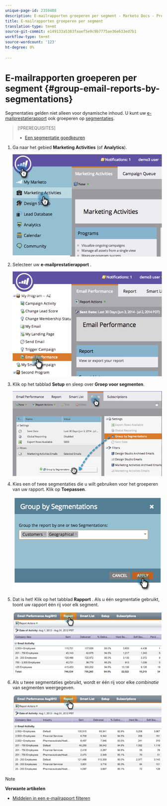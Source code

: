 ```yaml
---
unique-page-id: 2359488
description: E-mailrapporten groeperen per segment - Marketo Docs - Productdocumentatie
title: E-mailrapporten groeperen per segment
translation-type: tm+mt
source-git-commit: e149133a5383faaef5e9c9b7775ae36e633ed7b1
workflow-type: tm+mt
source-wordcount: '123'
ht-degree: 0%

---
```



# E-mailrapporten groeperen per segment {#group-email-reports-by-segmentations}

Segmentaties gelden niet alleen voor dynamische inhoud. U kunt uw [e-mailprestatierapport](../../../../product-docs/email-marketing/email-programs/email-program-data/email-performance-report.md) ook groeperen op [segmentaties](http://docs.marketo.com/display/docs/segmentation+and+snippets).

>[!PREREQUISITES]
>
>* [Een segmentatie goedkeuren](approve-a-segmentation.md)

>



1. Ga naar het gebied **Marketing Activities** (of **Analytics**).

   ![](assets/image2014-9-16-9-3a15-3a58.png)

1. Selecteer uw **e-mailprestatierapport** .

   ![](assets/image2014-9-16-9-3a16-3a6.png)

1. Klik op het tabblad **Setup** en sleep over **Groep voor segmenten**.

   ![](assets/image2014-9-16-9-3a16-3a59.png)

1. Kies een of twee segmentaties die u wilt gebruiken voor het groeperen van uw rapport. Klik op **Toepassen**.

   ![](assets/image2014-9-16-9-3a17-3a9.png)

1. Dat is het! Klik op het tabblad **Rapport** . Als u één segmentatie gebruikt, toont uw rapport één rij voor elk segment.

   ![](assets/image2014-9-16-9-3a17-3a17.png)

1. Als u twee segmentaties gebruikt, wordt er één rij voor elke *combinatie* van segmenten weergegeven.

   ![](assets/image2014-9-16-9-3a17-3a26.png)

>[!NOTE]
>
>**Verwante artikelen**
>
>* [Middelen in een e-mailrapport filteren](../../../../product-docs/reporting/basic-reporting/report-activity/filter-assets-in-an-email-report.md)

>




